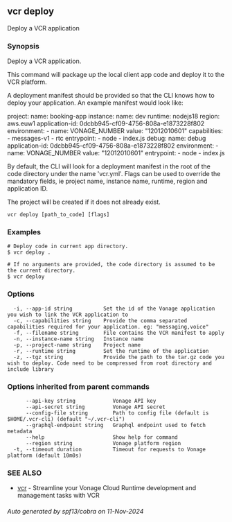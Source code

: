 ## vcr deploy

Deploy a VCR application

### Synopsis

Deploy a VCR application.

This command will package up the local client app code and deploy it to the VCR platform.

A deployment manifest should be provided so that the CLI knows how to deploy your application. An example manifest would look like:

project:
	name: booking-app
instance:
	name: dev
	runtime: nodejs18
	region: aws.euw1
	application-id: 0dcbb945-cf09-4756-808a-e1873228f802
	environment:
		- name: VONAGE_NUMBER
		  value: "12012010601"
    capabilities:
		- messages-v1
		- rtc
	entrypoint:
		- node
		- index.js
debug:
	name: debug
	application-id: 0dcbb945-cf09-4756-808a-e1873228f802
	environment:
		- name: VONAGE_NUMBER
		  value: "12012010601"
	entrypoint:
		- node
		- index.js

By default, the CLI will look for a deployment manifest in the root of the code directory under the name 'vcr.yml'.
Flags can be used to override the mandatory fields, ie project name, instance name, runtime, region and application ID.

The project will be created if it does not already exist.


```
vcr deploy [path_to_code] [flags]
```

### Examples

```
# Deploy code in current app directory.
$ vcr deploy .
		
# If no arguments are provided, the code directory is assumed to be the current directory.
$ vcr deploy

```

### Options

```
  -i, --app-id string          Set the id of the Vonage application you wish to link the VCR application to
  -c, --capabilities string    Provide the comma separated capabilities required for your application. eg: "messaging,voice"
  -f, --filename string        File contains the VCR manifest to apply
  -n, --instance-name string   Instance name
  -p, --project-name string    Project name
  -r, --runtime string         Set the runtime of the application
  -z, --tgz string             Provide the path to the tar.gz code you wish to deploy. Code need to be compressed from root directory and include library
```

### Options inherited from parent commands

```
      --api-key string            Vonage API key
      --api-secret string         Vonage API secret
      --config-file string        Path to config file (default is $HOME/.vcr-cli) (default "~/.vcr-cli")
      --graphql-endpoint string   Graphql endpoint used to fetch metadata
      --help                      Show help for command
      --region string             Vonage platform region
  -t, --timeout duration          Timeout for requests to Vonage platform (default 10m0s)
```

### SEE ALSO

* [vcr](vcr.md)	 - Streamline your Vonage Cloud Runtime development and management tasks with VCR

###### Auto generated by spf13/cobra on 11-Nov-2024
